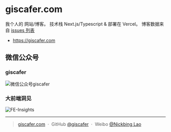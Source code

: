 # giscafer.com

我个人的 网站/博客。 技术栈 Next.js/Typescript & 部署在 Vercel。 博客数据来自 [issues 列表](https://github.com/giscafer/blog/issues)

- https://giscafer.com

## 微信公众号

### giscafer

![微信公众号giscafer](./img/qrcode_for_giscafer.jpg)

### 大前端洞见

![FE-Insights](http://ww1.sinaimg.cn/large/940e68eegy1g68ydvk3wvj20k008cjsg.jpg)

---

> [giscafer.com](http://giscafer.com) &nbsp;&middot;&nbsp;
> GitHub [@giscafer](https://github.com/giscafer) &nbsp;&middot;&nbsp;
> Weibo [@Nickbing Lao](https://weibo.com/laohoubin)
